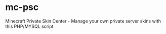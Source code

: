 mc-psc
======

Minecraft Private Skin Center - Manage your own private server skins with this PHP/MYSQL script
